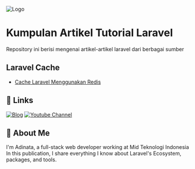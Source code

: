 
![Logo](https://space.dailycode.id/logo.svg)


# Kumpulan Artikel Tutorial Laravel 

Repository ini berisi mengenai artikel-artikel laravel dari berbagai sumber


## Laravel Cache

 - [Cache Laravel Menggunakan Redis](https://dailycode.id/blog/laravel-cache-menggunakan-redis-studi-kasus-cache-content-blog)
## 🔗 Links
[![Blog](https://img.shields.io/badge/my_portfolio-000?style=for-the-badge&logo=ko-fi&logoColor=white)](https://dailycode.id/)
[![Youtube Channel](https://img.shields.io/youtube/channel/subscribers/UC4ELvUnaSoq-6wHocuKK1NQ)](https://www.youtube.com/channel/UC4ELvUnaSoq-6wHocuKK1NQ?sub_confirmation=1)

## 🚀 About Me
I'm Adinata, a full-stack web developer working at Mid Teknologi Indonesia In this publication, I share everything I know about Laravel's Ecosystem, packages, and tools.

